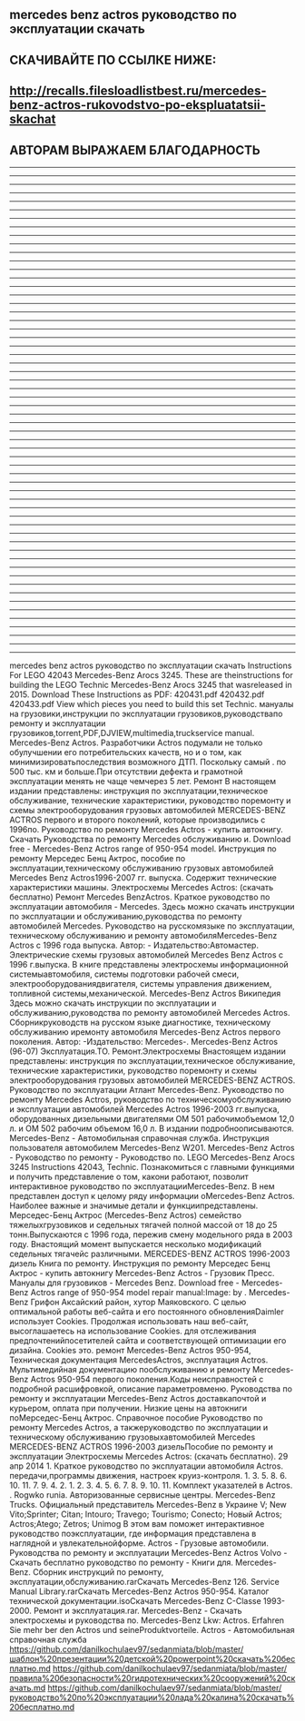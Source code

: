 mercedes benz actros руководство по эксплуатации скачать
--------------------------------------------------
СКАЧИВАЙТЕ ПО ССЫЛКЕ НИЖЕ:
--------------------------------------------------
http://recalls.filesloadlistbest.ru/mercedes-benz-actros-rukovodstvo-po-ekspluatatsii-skachat
--------------------------------------------------
АВТОРАМ ВЫРАЖАЕМ БЛАГОДАРНОСТЬ
--------------------------------------------------
--------------------------------------------------
--------------------------------------------------
--------------------------------------------------
--------------------------------------------------
--------------------------------------------------
--------------------------------------------------
--------------------------------------------------
--------------------------------------------------
--------------------------------------------------
--------------------------------------------------
--------------------------------------------------
--------------------------------------------------
--------------------------------------------------
--------------------------------------------------
--------------------------------------------------
--------------------------------------------------
--------------------------------------------------
--------------------------------------------------
--------------------------------------------------
--------------------------------------------------
--------------------------------------------------
--------------------------------------------------
--------------------------------------------------
--------------------------------------------------
--------------------------------------------------
--------------------------------------------------
--------------------------------------------------
--------------------------------------------------
--------------------------------------------------
--------------------------------------------------
--------------------------------------------------
--------------------------------------------------
--------------------------------------------------
--------------------------------------------------
--------------------------------------------------
--------------------------------------------------
--------------------------------------------------
--------------------------------------------------
--------------------------------------------------
--------------------------------------------------
--------------------------------------------------
--------------------------------------------------
--------------------------------------------------
--------------------------------------------------
--------------------------------------------------
--------------------------------------------------
--------------------------------------------------
--------------------------------------------------
--------------------------------------------------
--------------------------------------------------
--------------------------------------------------
--------------------------------------------------
--------------------------------------------------
--------------------------------------------------
--------------------------------------------------
--------------------------------------------------
--------------------------------------------------
--------------------------------------------------
mercedes benz actros руководство по эксплуатации скачать Instructions For LEGO 42043 Mercedes-Benz Arocs 3245. These are theinstructions for building the LEGO Technic Mercedes-Benz Arocs 3245 that wasreleased in 2015. Download These Instructions as PDF: 420431.pdf  420432.pdf  420433.pdf  View which pieces you need to build this set  Technic. мануалы на грузовики,инструкции по эксплуатации грузовиков,руководствапо ремонту и эксплуатации грузовиков,torrent,PDF,DJVIEW,multimedia,truckservice manual. Mercedes-Benz Actros.  Разработчики Actros подумали не только обулучшении его потребительских качеств, но и о том, как минимизироватьпоследствия возможного ДТП. Поскольку самый . по 500 тыс. км и больше.При отсутствии дефекта и грамотной эксплуатации менять не чаще чемчерез 5 лет. Ремонт В настоящем издании представлены: инструкция по эксплуатации,техническое обслуживание, технические характеристики, руководство поремонту и схемы электрооборудования грузовых автомобилей MERCEDES-BENZ ACTROS первого и второго поколений, которые производились с 1996по. Руководство по ремонту Mercedes Actros - купить автокнигу. Скачать Руководства по ремонту Mercedes обслуживанию и. Download free - Mercedes-Benz Actros range of 950-954 model. Инструкция по ремонту Мерседес Бенц Актрос, пособие по эксплуатации,техническому обслуживанию грузовых автомобилей Mercedes Benz Actros1996-2007 гг. выпуска. Содержит технические характеристики машины. Электросхемы Mercedes Actros: (скачать бесплатно) Ремонт Mercedes BenzActros. Краткое руководство по эксплуатации автомобиля  - Mercedes. Здесь можно скачать инструкции по эксплуатации и обслуживанию,руководства по ремонту автомобилей Mercedes.  Руководство на русскомязыке по эксплуатации, техническому обслуживанию и ремонту автомобиляMercedes-Benz Actros с 1996 года выпуска. Автор: - Издательство:Автомастер. Электрические схемы грузовых автомобилей Mercedes Benz Actros с 1996 г.выпуска. В книге представлены электросхемы информационной системыавтомобиля, системы подготовки рабочей смеси, электрооборудованиядвигателя, системы управления движением, топливной системы,механической. Mercedes-Benz Actros  Википедия
Здесь можно скачать инструкции по эксплуатации и обслуживанию,руководства по ремонту автомобилей Mercedes Actros.  Сборникруководств на русском языке диагностике, техническому обслуживанию иремонту автомобиля Mercedes-Benz Actros первого поколения. Автор: -Издательство: Mercedes-. Mercedes-Benz Actros (96-07) Эксплуатация.ТО. Ремонт.Электросхемы Внастоящем издании представлены: инструкция по эксплуатации,техническое обслуживание, технические характеристики, руководство поремонту и схемы электрооборудования грузовых автомобилей MERCEDES-BENZ ACTROS. Руководство по эксплуатации  Атлант Mercedes-Benz. Руководство по ремонту Mercedes Actros, руководство по техническомуобслуживанию и эксплуатации автомобилей Mercedes Actros 1996-2003 гг.выпуска, оборудованных дизельными двигателями ОМ 501 рабочимобъемом 12,0 л. и ОМ 502 рабочим объемом 16,0 л. В издании подробноописываются. Mercedes-Benz - Автомобильная справочная служба. Инструкция пользователя автомобилем Mercedes-Benz W201. Mercedes-Benz Actros - Руководство по ремонту - Руководство по. LEGO Mercedes-Benz Arocs 3245 Instructions 42043, Technic. Познакомиться с главными функциями и получить представление о том, какони работают, позволит интерактивное руководство по эксплуатацииMercedes-Benz. В нем представлен доступ к целому ряду информации оMercedes-Benz Actros. Наиболее важные и значимые детали и функциипредставлены. Мерседес-Бенц Актрос (Mercedes-Benz Actros)  семейство тяжелыхгрузовиков и седельных тягачей полной массой от 18 до 25 тонн.Выпускаются с 1996 года, пережив смену модельного ряда в 2003 году. Внастоящий момент выпускается несколько модификаций седельных тягачейс различными. MERCEDES-BENZ ACTROS 1996-2003 дизель Книга по ремонту. Инструкция по ремонту Мерседес Бенц Актрос - купить автокнигу
Mercedes-Benz Actros - Грузовик Пресс. Мануалы для грузовиков - Mercedes Benz. Download free - Mercedes-Benz Actros range of 950-954 model repair manual:Image: by . Mercedes-Benz Грифон Аксайский район, хутор Маяковского. С целью оптимальной работы веб-сайта и его постоянного обновленияDaimler использует Cookies. Продолжая использовать наш веб-сайт, высоглашаетесь на использование Cookies. для отслеживания предпочтенийпосетителей сайта и соответствующей оптимизации его дизайна. Cookies это. ремонт Mercedes-Benz Actros 950-954, Техническая документация MercedesActros, эксплуатация Actros. Мультимедийная документацию пообслуживанию и ремонту Mercedes-Benz Actros 950-954 первого поколения.Коды неисправностей с подробной расшифровкой, описание параметровменю. Руководства по ремонту и эксплуатации Mercedes-Benz Actros доставкапочтой и курьером, оплата при получении. Низкие цены на автокниги поМерседес-Бенц Актрос. Справочное пособие Руководство по ремонту Mercedes Actros, а такжеруководство по эксплуатации и техническому обслуживанию грузовыхавтомобилей Mercedes  MERCEDES-BENZ ACTROS 1996-2003 дизельПособие по ремонту и эксплуатации  Электросхемы Mercedes Actros: (скачать бесплатно). 29 апр 2014  1. Краткое руководство по эксплуатации автомобиля Actros.  передачи,программы движения, настроек круиз-контроля. 1. 3. 5. 8. 6. 10. 11. 7. 9. 4. 2. 1. 2. 3. 4. 5. 6. 7. 8. 9. 10. 11. Комплект указателей в Actros. . Rogwko runia. Авторизованные сервисные центры. Mercedes-Benz Trucks. Официальный представитель Mercedes-Benz в Украине  V; New Vito;Sprinter; Citan; Intouro; Travego; Tourismo; Conecto; Новый Actros; Actros;Atego; Zetros; Unimog  В этом вам поможет интерактивное руководство поэксплуатации, где информация представлена в наглядной и увлекательнойформе. Actros - Грузовые автомобили. Руководства по ремонту и эксплуатации Mercedes-Benz Actros
Volvo - Скачать бесплатно руководство по ремонту - Книги для. Mercedes-Benz. Сборник инструкций по ремонту, эксплуатации,обслуживанию.rarСкачать Mercedes-Benz 126. Service Manual Library.rarСкачать Mercedes-Benz Actros 950-954. Каталог технической документации.isoСкачать Mercedes-Benz C-Classe 1993-2000. Ремонт и эксплуатация.rar. Mercedes-Benz - Скачать электросхемы и руководства по. Mercedes-Benz Lkw: Actros. Erfahren Sie mehr ber den Actros und seineProduktvorteile. Actros - Автомобильная справочная служба
https://github.com/danilkochulaev97/sedanmiata/blob/master/шаблон%20презентации%20детской%20powerpoint%20скачать%20бесплатно.md
https://github.com/danilkochulaev97/sedanmiata/blob/master/правила%20безопасности%20гидротехнических%20сооружений%20скачать.md
https://github.com/danilkochulaev97/sedanmiata/blob/master/руководство%20по%20эксплуатации%20лада%20калина%20скачать%20бесплатно.md